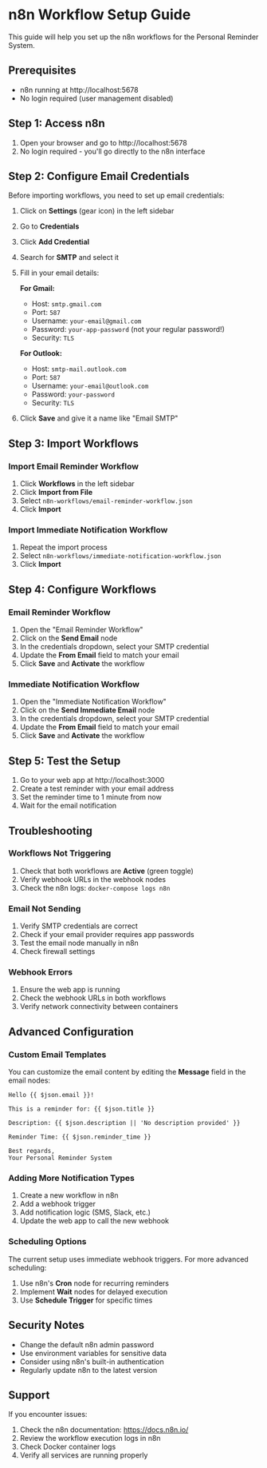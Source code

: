# n8n Workflow Setup Guide

This guide will help you set up the n8n workflows for the Personal Reminder System.

## Prerequisites

- n8n running at http://localhost:5678
- No login required (user management disabled)

## Step 1: Access n8n

1. Open your browser and go to http://localhost:5678
2. No login required - you'll go directly to the n8n interface

## Step 2: Configure Email Credentials

Before importing workflows, you need to set up email credentials:

1. Click on **Settings** (gear icon) in the left sidebar
2. Go to **Credentials**
3. Click **Add Credential**
4. Search for **SMTP** and select it
5. Fill in your email details:

   **For Gmail:**
   - Host: `smtp.gmail.com`
   - Port: `587`
   - Username: `your-email@gmail.com`
   - Password: `your-app-password` (not your regular password!)
   - Security: `TLS`

   **For Outlook:**
   - Host: `smtp-mail.outlook.com`
   - Port: `587`
   - Username: `your-email@outlook.com`
   - Password: `your-password`
   - Security: `TLS`

6. Click **Save** and give it a name like "Email SMTP"

## Step 3: Import Workflows

### Import Email Reminder Workflow

1. Click **Workflows** in the left sidebar
2. Click **Import from File**
3. Select `n8n-workflows/email-reminder-workflow.json`
4. Click **Import**

### Import Immediate Notification Workflow

1. Repeat the import process
2. Select `n8n-workflows/immediate-notification-workflow.json`
3. Click **Import**

## Step 4: Configure Workflows

### Email Reminder Workflow

1. Open the "Email Reminder Workflow"
2. Click on the **Send Email** node
3. In the credentials dropdown, select your SMTP credential
4. Update the **From Email** field to match your email
5. Click **Save** and **Activate** the workflow

### Immediate Notification Workflow

1. Open the "Immediate Notification Workflow"
2. Click on the **Send Immediate Email** node
3. In the credentials dropdown, select your SMTP credential
4. Update the **From Email** field to match your email
5. Click **Save** and **Activate** the workflow

## Step 5: Test the Setup

1. Go to your web app at http://localhost:3000
2. Create a test reminder with your email address
3. Set the reminder time to 1 minute from now
4. Wait for the email notification

## Troubleshooting

### Workflows Not Triggering

1. Check that both workflows are **Active** (green toggle)
2. Verify webhook URLs in the webhook nodes
3. Check the n8n logs: `docker-compose logs n8n`

### Email Not Sending

1. Verify SMTP credentials are correct
2. Check if your email provider requires app passwords
3. Test the email node manually in n8n
4. Check firewall settings

### Webhook Errors

1. Ensure the web app is running
2. Check the webhook URLs in both workflows
3. Verify network connectivity between containers

## Advanced Configuration

### Custom Email Templates

You can customize the email content by editing the **Message** field in the email nodes:

```
Hello {{ $json.email }}!

This is a reminder for: {{ $json.title }}

Description: {{ $json.description || 'No description provided' }}

Reminder Time: {{ $json.reminder_time }}

Best regards,
Your Personal Reminder System
```

### Adding More Notification Types

1. Create a new workflow in n8n
2. Add a webhook trigger
3. Add notification logic (SMS, Slack, etc.)
4. Update the web app to call the new webhook

### Scheduling Options

The current setup uses immediate webhook triggers. For more advanced scheduling:

1. Use n8n's **Cron** node for recurring reminders
2. Implement **Wait** nodes for delayed execution
3. Use **Schedule Trigger** for specific times

## Security Notes

- Change the default n8n admin password
- Use environment variables for sensitive data
- Consider using n8n's built-in authentication
- Regularly update n8n to the latest version

## Support

If you encounter issues:

1. Check the n8n documentation: https://docs.n8n.io/
2. Review the workflow execution logs in n8n
3. Check Docker container logs
4. Verify all services are running properly
